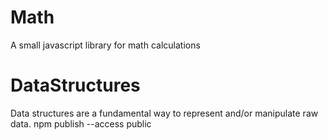# Math
A small javascript library for math calculations

# DataStructures

Data structures are a fundamental way to represent and/or manipulate raw data.
npm publish --access public